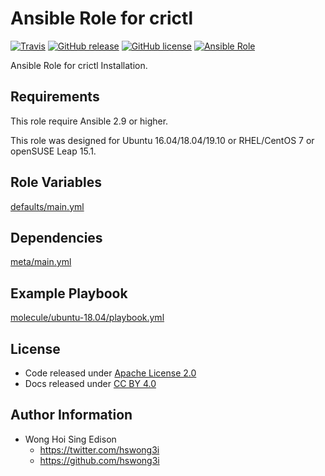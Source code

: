 # Ansible Role for crictl

[![Travis](https://img.shields.io/travis/alvistack/ansible-role-crictl.svg)](https://travis-ci.org/alvistack/ansible-role-crictl)
[![GitHub release](https://img.shields.io/github/release/alvistack/ansible-role-crictl.svg)](https://github.com/alvistack/ansible-role-crictl)
[![GitHub license](https://img.shields.io/github/license/alvistack/ansible-role-crictl.svg)](https://github.com/alvistack/ansible-role-crictl/blob/master/LICENSE)
[![Ansible Role](https://img.shields.io/badge/galaxy-alvistack.crictl-blue.svg)](https://galaxy.ansible.com/alvistack/crictl)

Ansible Role for crictl Installation.

## Requirements

This role require Ansible 2.9 or higher.

This role was designed for Ubuntu 16.04/18.04/19.10 or RHEL/CentOS 7 or openSUSE Leap 15.1.

## Role Variables

[defaults/main.yml](defaults/main.yml)

## Dependencies

[meta/main.yml](meta/main.yml)

## Example Playbook

[molecule/ubuntu-18.04/playbook.yml](molecule/ubuntu-18.04/playbook.yml)

## License

  - Code released under [Apache License 2.0](LICENSE)
  - Docs released under [CC BY 4.0](http://creativecommons.org/licenses/by/4.0/)

## Author Information

  - Wong Hoi Sing Edison
      - <https://twitter.com/hswong3i>
      - <https://github.com/hswong3i>
